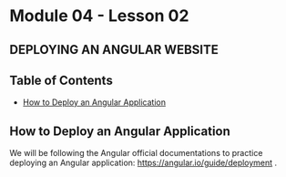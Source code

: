 # Module 04 - Lesson 02
 
## DEPLOYING AN ANGULAR WEBSITE
 
## Table of Contents
 
- [How to Deploy an Angular Application](#how-to-deploy-an-angular-application)
 
## How to Deploy an Angular Application
 We will be following the Angular official documentations to practice deploying an Angular application: https://angular.io/guide/deployment .

